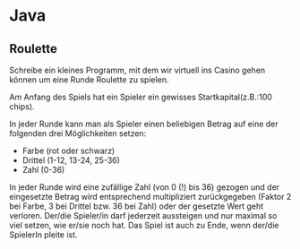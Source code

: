 # Java 

## Roulette

Schreibe ein kleines Programm, mit dem wir virtuell ins Casino gehen können um eine Runde Roulette zu spielen. 

Am Anfang des Spiels hat ein Spieler ein gewisses Startkapital(z.B.:100 chips).

In jeder Runde kann man als Spieler einen beliebigen Betrag auf eine der folgenden drei Möglichkeiten setzen:
* Farbe (rot oder schwarz)
* Drittel (1-12, 13-24, 25-36)
* Zahl (0-36)

In jeder Runde wird eine zufällige Zahl (von 0 (!) bis 36) gezogen und der eingesetzte Betrag wird
entsprechend multipliziert zurückgegeben (Faktor 2 bei Farbe, 3 bei Drittel bzw. 36 bei Zahl) oder der gesetzte Wert geht verloren. 
Der/die Spieler/in darf jederzeit aussteigen und nur maximal so viel setzen, wie er/sie noch hat. 
Das Spiel ist auch zu Ende, wenn der/die SpielerIn pleite ist. 

